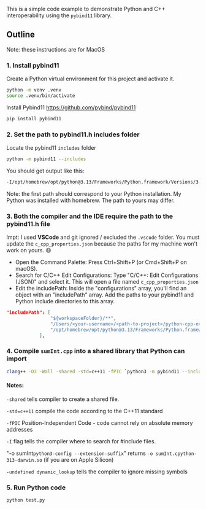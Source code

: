 This is a simple code example to demonstrate Python and C++ interoperability using the `pybind11` library.

## Outline

Note: these instructions are for MacOS

### 1. Install pybind11

Create a Python virtual environment for this project and activate it.

```bash
python -m venv .venv
source .venv/bin/activate
```

Install Pybind11 https://github.com/pybind/pybind11

```bash
pip install pybind11
```

### 2. Set the path to pybind11.h includes folder

Locate the pybind11 `includes` folder

```bash
python -m pybind11 --includes
```

You should get output like this: 
```bash
-I/opt/homebrew/opt/python@3.13/Frameworks/Python.framework/Versions/3.13/include/python3.13 -I/Users/<your-username>/<path-to-project>/python-cpp-example/.venv/lib/python3.13/site-packages/pybind11/include
```

Note: the first path should correspond to your Python installation. My Python was installed with homebrew. The path to yours may differ.

### 3. Both the compiler and the IDE require the path to the pybind11.h file

Impt: I used **VSCode** and git ignored / excluded the `.vscode` folder. 
You must update the `c_cpp_properties.json` because the paths for my machine won't work on yours. 😃

- Open the Command Palette: Press Ctrl+Shift+P (or Cmd+Shift+P on macOS).
- Search for C/C++ Edit Configurations: Type "C/C++: Edit Configurations (JSON)" and select it. This will open a file named `c_cpp_properties.json`
- Edit the includePath: Inside the "configurations" array, you'll find an object with an "includePath" array. Add the paths to your pybind11 and Python include directories to this array.

```json
"includePath": [
                "${workspaceFolder}/**",
                "/Users/<your-username>/<path-to-project>/python-cpp-example/.venv/lib/python3.13/site-packages/pybind11/include",
                "/opt/homebrew/opt/python@3.13/Frameworks/Python.framework/Versions/3.13/include/python3.13",
            ],
```

### 4. Compile `sumInt.cpp` into a shared library that Python can import

```bash
clang++ -O3 -Wall -shared -std=c++11 -fPIC `python3 -m pybind11 --includes` sumInt.cpp -o sumInt`python3-config --extension-suffix` -undefined dynamic_lookup
```

#### Notes: 

`-shared` 
tells compiler to create a shared file. 

`-std=c++11`
 compile the code according to the C++11 standard

`-fPIC`
Position-Independent Code -  code cannot rely on absolute memory addresses

`-I` flag tells the compiler where to search for #include files.

"-o sumInt`python3-config --extension-suffix`" 
returns `-o sumInt.cpython-313-darwin.so` (if you are on Apple Silicon)

`-undefined dynamic_lookup`
tells the compiler to ignore missing symbols

### 5. Run Python code

```bash
python test.py
```